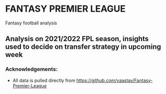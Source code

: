 # FANTASY PREMIER LEAGUE

Fantasy football analysis 
## Analysis on 2021/2022 FPL season, insights used to decide on transfer strategy in upcoming week
### Acknowledgements:
+ All data is pulled directly from https://github.com/vaastav/Fantasy-Premier-League
